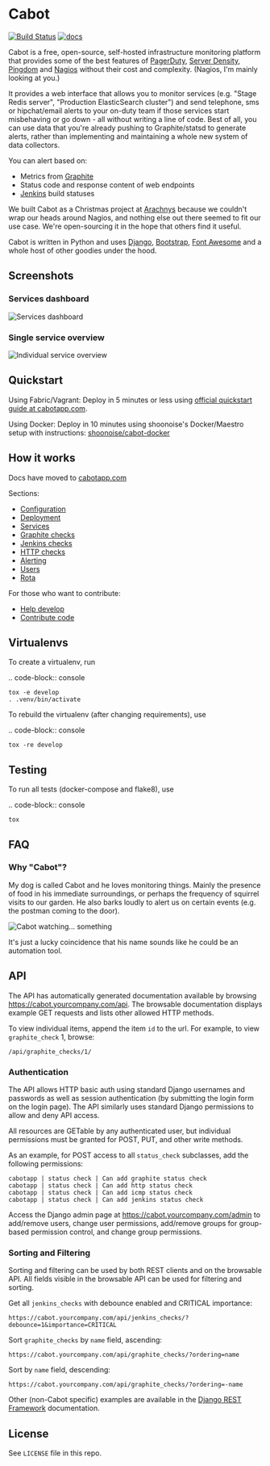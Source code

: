 Cabot
=====
[![Build Status](https://img.shields.io/travis/arachnys/cabot/master.svg)](https://travis-ci.org/arachnys/cabot) [![docs](http://img.shields.io/badge/docs-latest-brightgreen.svg)](http://cabotapp.com/qs/quickstart.html)

Cabot is a free, open-source, self-hosted infrastructure monitoring platform that provides some of the best features of [PagerDuty](http://www.pagerduty.com), [Server Density](http://www.serverdensity.com), [Pingdom](http://www.pingdom.com) and [Nagios](http://www.nagios.org) without their cost and complexity. (Nagios, I'm mainly looking at you.)

It provides a web interface that allows you to monitor services (e.g. "Stage Redis server", "Production ElasticSearch cluster") and send telephone, sms or hipchat/email alerts to your on-duty team if those services start misbehaving or go down - all without writing a line of code. Best of all, you can use data that you're already pushing to Graphite/statsd to generate alerts, rather than implementing and maintaining a whole new system of data collectors.

You can alert based on:

*   Metrics from [Graphite](https://github.com/graphite-project/graphite-web)
*   Status code and response content of web endpoints
*   [Jenkins](http://jenkins-ci.org) build statuses

We built Cabot as a Christmas project at [Arachnys](https://www.arachnys.com) because we couldn't wrap our heads around Nagios, and nothing else out there seemed to fit our use case. We're open-sourcing it in the hope that others find it useful.

Cabot is written in Python and uses [Django](https://www.djangoproject.com/), [Bootstrap](http://getbootstrap.com/), [Font Awesome](http://fontawesome.io) and a whole host of other goodies under the hood.

## Screenshots

### Services dashboard

![Services dashboard](https://dl.dropboxusercontent.com/s/cgpxe3929is2uar/cabot-service-dashboard.png?dl=1&token_hash=AAHrlDisUzWRxpg892LhlKQWFRNSkZKD7l_zdSxND-YKhw)

### Single service overview

![Individual service overview](https://dl.dropboxusercontent.com/s/541p0kbq3pwone6/cabot-service-status.png?dl=1&token_hash=AAGpSI6lyHm3-xCQSFOyyZ_SkJOzfdMIxfa-gYgCVS25pw)

## Quickstart

Using Fabric/Vagrant: Deploy in 5 minutes or less using [official quickstart guide at cabotapp.com](http://cabotapp.com/qs/quickstart.html).

Using Docker: Deploy in 10 minutes using shoonoise's Docker/Maestro
setup with instructions:
[shoonoise/cabot-docker](https://github.com/shoonoise/cabot-docker)

## How it works

Docs have moved to [cabotapp.com](http://cabotapp.com)

Sections:

*   [Configuration](http://cabotapp.com/use/configuration.html)
*   [Deployment](http://cabotapp.com/use/deployment.html)
*   [Services](http://cabotapp.com/use/services.html)
*   [Graphite checks](http://cabotapp.com/use/graphite-checks.html)
*   [Jenkins checks](http://cabotapp.com/use/jenkins-checks.html)
*   [HTTP checks](http://cabotapp.com/use/http-checks.html)
*   [Alerting](http://cabotapp.com/use/alerting.html)
*   [Users](http://cabotapp.com/use/users.html)
*   [Rota](http://cabotapp.com/use/rota.html)

For those who want to contribute:

*   [Help develop](http://cabotapp.com/dev/get-started.html)
*   [Contribute code](http://cabotapp.com/dev/contribute-code.html)

## Virtualenvs

To create a virtualenv, run

.. code-block:: console

    tox -e develop
    . .venv/bin/activate

To rebuild the virtualenv (after changing requirements), use

.. code-block:: console

    tox -re develop 

## Testing

To run all tests (docker-compose and flake8), use

.. code-block:: console

    tox

## FAQ

### Why "Cabot"?

My dog is called Cabot and he loves monitoring things. Mainly the presence of food in his immediate surroundings, or perhaps the frequency of squirrel visits to our garden. He also barks loudly to alert us on certain events (e.g. the postman coming to the door).

![Cabot watching... something](https://dl.dropboxusercontent.com/sc/w0k0185wur929la/RN6X-PkZIl/0?dl=1&token_hash=AAEvyK-dMHsvMPwMsx89tSHXsUlMC8WN_fIu_H1Vo9wxWA)

It's just a lucky coincidence that his name sounds like he could be an automation tool.

## API

The API has automatically generated documentation available by browsing https://cabot.yourcompany.com/api.  The browsable documentation displays example GET requests and lists other allowed HTTP methods.  

To view individual items, append the item `id` to the url.  For example, to view `graphite_check` 1, browse:
```
/api/graphite_checks/1/
```

### Authentication

The API allows HTTP basic auth using standard Django usernames and passwords as well as session authentication (by submitting the login form on the login page).  The API similarly uses standard Django permissions to allow and deny API access.

All resources are GETable by any authenticated user, but individual permissions must be granted for POST, PUT, and other write methods.

As an example, for POST access to all `status_check` subclasses, add the following permissions:
```
cabotapp | status check | Can add graphite status check
cabotapp | status check | Can add http status check
cabotapp | status check | Can add icmp status check
cabotapp | status check | Can add jenkins status check
```

Access the Django admin page at https://cabot.yourcompany.com/admin to add/remove users, change user permissions, add/remove groups for group-based permission control, and change group permissions.

### Sorting and Filtering

Sorting and filtering can be used by both REST clients and on the browsable API.  All fields visible in the browsable API can be used for filtering and sorting.

Get all `jenkins_checks` with debounce enabled and CRITICAL importance:
```
https://cabot.yourcompany.com/api/jenkins_checks/?debounce=1&importance=CRITICAL
```

Sort `graphite_checks` by `name` field, ascending:
```
https://cabot.yourcompany.com/api/graphite_checks/?ordering=name
```

Sort by `name` field, descending:
```
https://cabot.yourcompany.com/api/graphite_checks/?ordering=-name
```

Other (non-Cabot specific) examples are available in the [Django REST Framework](http://www.django-rest-framework.org/api-guide/filtering#djangofilterbackend) documentation.

## License

See `LICENSE` file in this repo.
